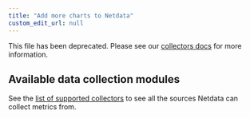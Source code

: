 ```yaml
---
title: "Add more charts to Netdata"
custom_edit_url: null
---
```




This file has been deprecated. Please see our [collectors docs](/docs/agent/collectors) for more information. 

## Available data collection modules

See the [list of supported collectors](/docs/agent/collectors/collectors) to see all the sources Netdata can collect metrics
from.

